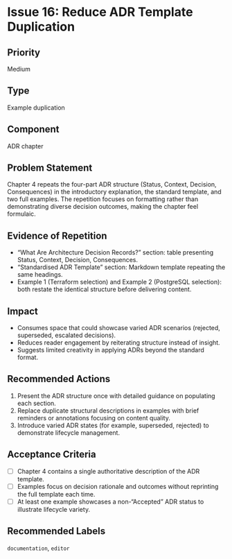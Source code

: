 # Issue 16: Reduce ADR Template Duplication

## Priority
Medium

## Type
Example duplication

## Component
ADR chapter

## Problem Statement
Chapter 4 repeats the four-part ADR structure (Status, Context, Decision, Consequences) in the introductory explanation, the standard template, and two full examples. The repetition focuses on formatting rather than demonstrating diverse decision outcomes, making the chapter feel formulaic.

## Evidence of Repetition
- “What Are Architecture Decision Records?” section: table presenting Status, Context, Decision, Consequences.
- “Standardised ADR Template” section: Markdown template repeating the same headings.
- Example 1 (Terraform selection) and Example 2 (PostgreSQL selection): both restate the identical structure before delivering content.

## Impact
- Consumes space that could showcase varied ADR scenarios (rejected, superseded, escalated decisions).
- Reduces reader engagement by reiterating structure instead of insight.
- Suggests limited creativity in applying ADRs beyond the standard format.

## Recommended Actions
1. Present the ADR structure once with detailed guidance on populating each section.
2. Replace duplicate structural descriptions in examples with brief reminders or annotations focusing on content quality.
3. Introduce varied ADR states (for example, superseded, rejected) to demonstrate lifecycle management.

## Acceptance Criteria
- [ ] Chapter 4 contains a single authoritative description of the ADR template.
- [ ] Examples focus on decision rationale and outcomes without reprinting the full template each time.
- [ ] At least one example showcases a non-“Accepted” ADR status to illustrate lifecycle variety.

## Recommended Labels
`documentation`, `editor`

